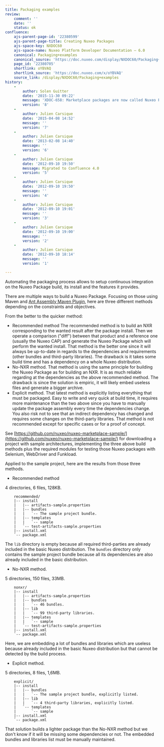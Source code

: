 ```yaml
---
title: Packaging examples
review:
    comment: ''
    date: ''
    status: ok
confluence:
    ajs-parent-page-id: '22380599'
    ajs-parent-page-title: Creating Nuxeo Packages
    ajs-space-key: NXDOC60
    ajs-space-name: Nuxeo Platform Developer Documentation — 6.0
    canonical: Packaging+examples
    canonical_source: 'https://doc.nuxeo.com/display/NXDOC60/Packaging+examples'
    page_id: '22380705'
    shortlink: oYBVAQ
    shortlink_source: 'https://doc.nuxeo.com/x/oYBVAQ'
    source_link: /display/NXDOC60/Packaging+examples
history:
    - 
        author: Solen Guitter
        date: '2015-11-30 09:22'
        message: 'XDOC-658: Marketplace packages are now called Nuxeo Package'
        version: '8'
    - 
        author: Julien Carsique
        date: '2015-04-08 14:52'
        message: ''
        version: '7'
    - 
        author: Julien Carsique
        date: '2013-02-08 14:40'
        message: ''
        version: '6'
    - 
        author: Julien Carsique
        date: '2012-09-10 19:50'
        message: Migrated to Confluence 4.0
        version: '5'
    - 
        author: Julien Carsique
        date: '2012-09-10 19:50'
        message: ''
        version: '4'
    - 
        author: Julien Carsique
        date: '2012-09-10 19:01'
        message: ''
        version: '3'
    - 
        author: Julien Carsique
        date: '2012-09-10 19:00'
        message: ''
        version: '2'
    - 
        author: Julien Carsique
        date: '2012-09-10 18:14'
        message: ''
        version: '1'

---
```

Automating the packaging process allows to setup continuous integration on the Nuxeo Package build, its install and the features it provides.

There are multiple ways to build a Nuxeo Package. Focusing on those using Maven and [Ant Assembly Maven Plugin](https://github.com/nuxeo/ant-assembly-maven-plugin), here are three different methods depending on the constraints and objectives.

From the better to the quicker method:

*   Recommended method
    The recommended method is to build an NXR corresponding to the wanted result after the package install. Then we operate a comparison ("diff") between that product and a reference one (usually the Nuxeo CAP) and generate the Nuxeo Package which will perform the wanted install. That method is the better one since it will always be up-to-date in regards to the dependencies and requirements (other bundles and third-party libraries). The drawback is it takes some build time and has a dependency on a whole Nuxeo distribution.
*   No-NXR method.
    That method is using the same principle for building the Nuxeo Package as for building an NXR. It is as much reliable regarding at the dependencies as the above recommended method. The drawback is since the solution is empiric, it will likely embed useless files and generate a bigger archive.
*   Explicit method.
    That latest method is explicitly listing everything that must be packaged. Easy to write and very quick at build time, it requires more maintenance than the two above since you have to manually update the package assembly every time the dependencies change. You also risk not to see that an indirect dependency has changed and requires some changes on the third-party libraries. That method is not recommended except for specific cases or for a proof of concept.

See [https://github.com/nuxeo/nuxeo-marketplace-sample/](https://github.com/nuxeo/nuxeo-marketplace-sample/) for downloading a project with sample architectures, implementing the three above build methods plus the required modules for testing those Nuxeo packages with Selenium, WebDriver and Funkload.

Applied to the sample project, here are the results from those three methods.

*   Recommended method

4 directories, 6 files, 128KB.

```
    recommended/
    |-- install
    |   |-- artifacts-sample.properties
    |   |-- bundles
    |   |   `-- The sample project bundle.
    |   |-- templates
    |   |   `-- sample
    |   `-- test-artifacts-sample.properties
    |-- install.xml
    `-- package.xml
```

The `lib`&nbsp;directory is empty because all required third-parties are already included in the basic Nuxeo distribution. The `bundles` directory only contains the sample project bundle because all its dependencies are also already included in the basic distribution.

*   No-NXR method.

5 directories, 150 files, 33MB.

```
    nonxr/
    |-- install
    |   |-- artifacts-sample.properties
    |   |-- bundles
    |   |   `-- 46 bundles.
    |   |-- lib
    |   |   `-- 99 third-party libraries.
    |   |-- templates
    |   |   `-- sample
    |   `-- test-artifacts-sample.properties
    |-- install.xml
    `-- package.xml
```

Here, we are embedding a lot of bundles and libraries which are useless because already included in the basic Nuxeo distribution but that cannot be detected by the build process.

*   Explicit method.

5 directories, 8 files, 1,6MB.

```
    explicit/
    |-- install
    |   |-- bundles
    |   |   `-- The sample project bundle, explicitly listed.
    |   |-- lib
    |   |   `-- 4 third-party libraries, explicitly listed.
    |   `-- templates
    |       `-- sample
    |-- install.xml
    `-- package.xml
```

That solution builds a lighter package than the No-NXR method but we don't know if it will be missing some dependencies or not. The embedded bundles and libraries list must be manually maintained.